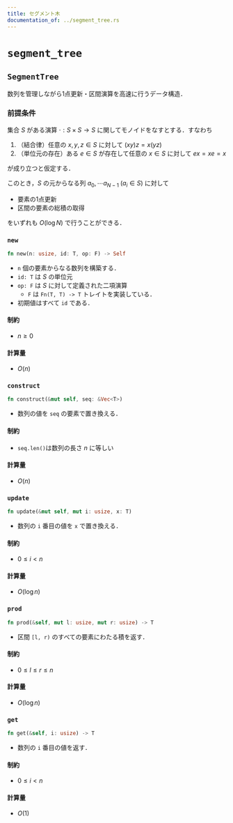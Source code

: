 ```yaml
---
title: セグメント木
documentation_of: ../segment_tree.rs
---
```


# `segment_tree`

## `SegmentTree`
数列を管理しながら1点更新・区間演算を高速に行うデータ構造．

### 前提条件
集合 $S$ がある演算 $\cdot : S\times S\to S$ に関してモノイドをなすとする．すなわち

1. （結合律）任意の $x, y, z\in S$ に対して $`(xy)z=x(yz)`$
2. （単位元の存在）ある $e\in S$ が存在して任意の $x\in S$ に対して $`ex=xe=x`$

が成り立つと仮定する．

このとき，$S$ の元からなる列 $a_0,\cdots a_{N-1}\; (a_i\in S)$ に対して

- 要素の1点更新
- 区間の要素の総積の取得

をいずれも $O(\log N)$ で行うことができる．

### `new`
```rust
fn new(n: usize, id: T, op: F) -> Self
```
- `n` 個の要素からなる数列を構築する．
- `id: T` は $S$ の単位元
- `op: F` は $S$ に対して定義された二項演算
    - `F` は `Fn(T, T) -> T` トレイトを実装している．
- 初期値はすべて `id` である．

#### 制約
- $n\geq 0$

#### 計算量
- $O(n)$

### `construct`
```rust
fn construct(&mut self, seq: &Vec<T>)
```
- 数列の値を `seq` の要素で置き換える．

#### 制約
- `seq.len()`は数列の長さ $n$ に等しい

#### 計算量
- $O(n)$

### `update`
```rust
fn update(&mut self, mut i: usize, x: T)
```
- 数列の `i` 番目の値を `x` で置き換える．

#### 制約
- $0\leq i < n$

#### 計算量
- $O(\log n)$

### `prod`
```rust
fn prod(&self, mut l: usize, mut r: usize) -> T
```
- 区間 `[l, r)` のすべての要素にわたる積を返す．

#### 制約
- $0\leq l \leq r \leq n$

#### 計算量
- $O(\log n)$

### `get`
```rust
fn get(&self, i: usize) -> T
```
- 数列の `i` 番目の値を返す．

#### 制約
- $0 \leq i < n$

#### 計算量
- $O(1)$
